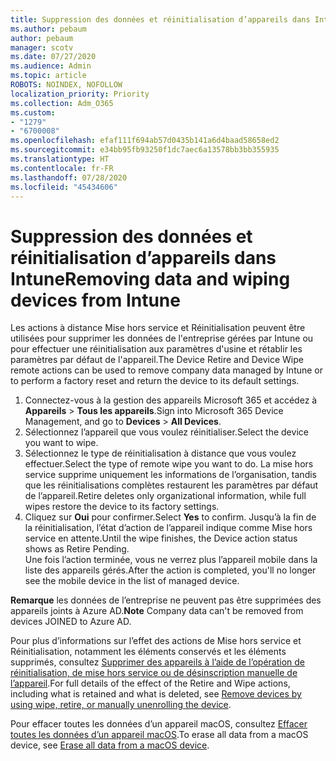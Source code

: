 ```yaml
---
title: Suppression des données et réinitialisation d’appareils dans Intune
ms.author: pebaum
author: pebaum
manager: scotv
ms.date: 07/27/2020
ms.audience: Admin
ms.topic: article
ROBOTS: NOINDEX, NOFOLLOW
localization_priority: Priority
ms.collection: Adm_O365
ms.custom:
- "1279"
- "6700008"
ms.openlocfilehash: efaf111f694ab57d0435b141a6d4baad58658ed2
ms.sourcegitcommit: e34bb95fb93250f1dc7aec6a13578bb3bb355935
ms.translationtype: HT
ms.contentlocale: fr-FR
ms.lasthandoff: 07/28/2020
ms.locfileid: "45434606"
---
```

# <a name="removing-data-and-wiping-devices-from-intune"></a><span data-ttu-id="9450d-102">Suppression des données et réinitialisation d’appareils dans Intune</span><span class="sxs-lookup"><span data-stu-id="9450d-102">Removing data and wiping devices from Intune</span></span>

<span data-ttu-id="9450d-103">Les actions à distance Mise hors service et Réinitialisation peuvent être utilisées pour supprimer les données de l'entreprise gérées par Intune ou pour effectuer une réinitialisation aux paramètres d'usine et rétablir les paramètres par défaut de l'appareil.</span><span class="sxs-lookup"><span data-stu-id="9450d-103">The Device Retire and Device Wipe remote actions can be used to remove company data managed by Intune or to perform a factory reset and return the device to its default settings.</span></span>

1. <span data-ttu-id="9450d-104">Connectez-vous à la gestion des appareils Microsoft 365 et accédez à **Appareils** > **Tous les appareils**.</span><span class="sxs-lookup"><span data-stu-id="9450d-104">Sign into Microsoft 365 Device Management, and go to **Devices** > **All Devices**.</span></span>
2. <span data-ttu-id="9450d-105">Sélectionnez l’appareil que vous voulez réinitialiser.</span><span class="sxs-lookup"><span data-stu-id="9450d-105">Select the device you want to wipe.</span></span>
3. <span data-ttu-id="9450d-106">Sélectionnez le type de réinitialisation à distance que vous voulez effectuer.</span><span class="sxs-lookup"><span data-stu-id="9450d-106">Select the type of remote wipe you want to do.</span></span> <span data-ttu-id="9450d-107">La mise hors service supprime uniquement les informations de l’organisation, tandis que les réinitialisations complètes restaurent les paramètres par défaut de l’appareil.</span><span class="sxs-lookup"><span data-stu-id="9450d-107">Retire deletes only organizational information, while full wipes restore the device to its factory settings.</span></span>
4. <span data-ttu-id="9450d-108">Cliquez sur **Oui** pour confirmer.</span><span class="sxs-lookup"><span data-stu-id="9450d-108">Select **Yes** to confirm.</span></span> <span data-ttu-id="9450d-109">Jusqu’à la fin de la réinitialisation, l’état d’action de l’appareil indique comme Mise hors service en attente.</span><span class="sxs-lookup"><span data-stu-id="9450d-109">Until the wipe finishes, the Device action status shows as Retire Pending.</span></span></br>
    <span data-ttu-id="9450d-110">Une fois l’action terminée, vous ne verrez plus l’appareil mobile dans la liste des appareils gérés.</span><span class="sxs-lookup"><span data-stu-id="9450d-110">After the action is completed, you'll no longer see the mobile device in the list of managed device.</span></span>

<span data-ttu-id="9450d-111">**Remarque** les données de l’entreprise ne peuvent pas être supprimées des appareils joints à Azure AD.</span><span class="sxs-lookup"><span data-stu-id="9450d-111">**Note** Company data can't be removed from devices JOINED to Azure AD.</span></span>

<span data-ttu-id="9450d-112">Pour plus d’informations sur l’effet des actions de Mise hors service et Réinitialisation, notamment les éléments conservés et les éléments supprimés, consultez [Supprimer des appareils à l’aide de l’opération de réinitialisation, de mise hors service ou de désinscription manuelle de l’appareil](https://docs.microsoft.com/intune/devices-wipe).</span><span class="sxs-lookup"><span data-stu-id="9450d-112">For full details of the effect of the Retire and Wipe actions, including what is retained and what is deleted, see [Remove devices by using wipe, retire, or manually unenrolling the device](https://docs.microsoft.com/intune/devices-wipe).</span></span>

<span data-ttu-id="9450d-113">Pour effacer toutes les données d’un appareil macOS, consultez [Effacer toutes les données d’un appareil macOS](https://docs.microsoft.com/intune/device-erase).</span><span class="sxs-lookup"><span data-stu-id="9450d-113">To erase all data from a macOS device, see [Erase all data from a macOS device](https://docs.microsoft.com/intune/device-erase).</span></span>